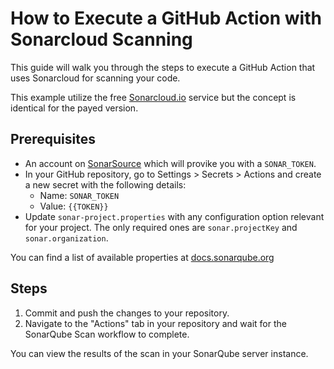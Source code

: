 # How to Execute a GitHub Action with Sonarcloud Scanning
This guide will walk you through the steps to execute a GitHub Action that uses Sonarcloud for scanning your code.

This example utilize the free [Sonarcloud.io](https://sonarcloud.io/) service but the concept is identical for the payed version.

## Prerequisites

- An account on [SonarSource](https://www.sonarsource.com/products/sonarcloud/) which will provike you with a `SONAR_TOKEN`. 
- In your GitHub repository, go to Settings > Secrets > Actions and create a new secret with the following details:
  - Name: `SONAR_TOKEN`
  - Value: `{{TOKEN}}`
- Update `sonar-project.properties` with any configuration option relevant for your project. The only required ones are `sonar.projectKey` and `sonar.organization`.

You can find a list of available properties at [docs.sonarqube.org](https://docs.sonarqube.org/latest/analyzing-source-code/analysis-parameters/)

## Steps

1. Commit and push the changes to your repository.
2. Navigate to the "Actions" tab in your repository and wait for the SonarQube Scan workflow to complete.

You can view the results of the scan in your SonarQube server instance.